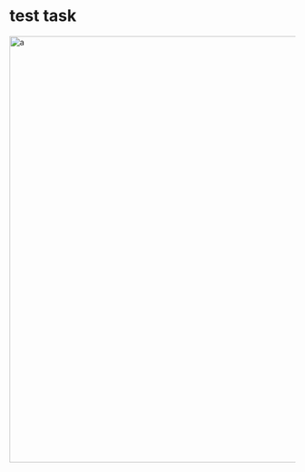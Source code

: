 # test task

<img width="750" alt="a" src="https://github.com/Aquamoris/feedback-form/assets/102398971/a2b422b5-4550-43a6-b99f-b7cee1731b5a">
